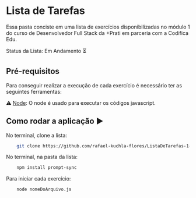 # Lista de Tarefas

Essa pasta conciste em uma lista de exercícios disponibilizadas no módulo 1 do curso de Desenvolvedor Full Stack da +Prati em parceria com a Codifica Edu.

Status da Lista: Em Andamento ⏳


## Pré-requisitos

Para conseguir realizar a execução de cada exercício é necessário ter as seguintes ferramentas:

⚠️ [Node](https://nodejs.org/en/download/): O node é usado para executar os códigos javascript.

## Como rodar a aplicação ▶️

No terminal, clone a lista:
```bash
    git clone https://github.com/rafael-kuchla-flores/ListaDeTarefas-1-Turma02.git
```

No terminal, na pasta da lista:
```bash
    npm install prompt-sync
```

Para iniciar cada exercício:
```bash
    node nomeDoArquivo.js
```